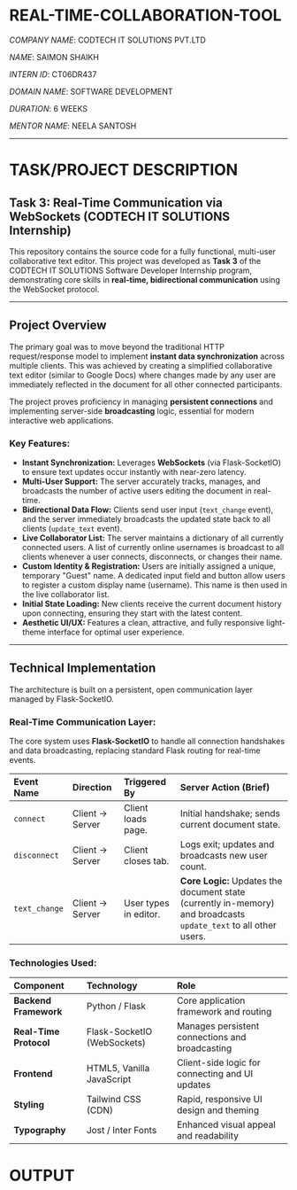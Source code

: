 # REAL-TIME-COLLABORATION-TOOL

*COMPANY NAME*: CODTECH IT SOLUTIONS PVT.LTD

*NAME*: SAIMON SHAIKH

*INTERN ID*: CT06DR437

*DOMAIN NAME*: SOFTWARE DEVELOPMENT

*DURATION*: 6 WEEKS

*MENTOR NAME*: NEELA SANTOSH

---
# TASK/PROJECT DESCRIPTION
## Task 3: Real-Time Communication via WebSockets (CODTECH IT SOLUTIONS Internship)

This repository contains the source code for a fully functional, multi-user collaborative text editor. This project was developed as **Task 3** of the CODTECH IT SOLUTIONS Software Developer Internship program, demonstrating core skills in **real-time, bidirectional communication** using the WebSocket protocol.

---

## Project Overview

The primary goal was to move beyond the traditional HTTP request/response model to implement **instant data synchronization** across multiple clients. This was achieved by creating a simplified collaborative text editor (similar to Google Docs) where changes made by any user are immediately reflected in the document for all other connected participants.

The project proves proficiency in managing **persistent connections** and implementing server-side **broadcasting** logic, essential for modern interactive web applications.

### Key Features:

* **Instant Synchronization:** Leverages **WebSockets** (via Flask-SocketIO) to ensure text updates occur instantly with near-zero latency.
* **Multi-User Support:** The server accurately tracks, manages, and broadcasts the number of active users editing the document in real-time.
* **Bidirectional Data Flow:** Clients send user input (`text_change` event), and the server immediately broadcasts the updated state back to all clients (`update_text` event).
* **Live Collaborator List:** The server maintains a dictionary of all currently connected users. A list of currently online usernames is broadcast to all clients whenever a user connects, disconnects, or changes their name.
*  **Custom Identity & Registration:** Users are initially assigned a unique, temporary "Guest" name. A dedicated input field and button allow users to register a custom display name (username). This name is then used in the live collaborator list.
* **Initial State Loading:** New clients receive the current document history upon connecting, ensuring they start with the latest content.
* **Aesthetic UI/UX:** Features a clean, attractive, and fully responsive light-theme interface for optimal user experience.

---

## Technical Implementation

The architecture is built on a persistent, open communication layer managed by Flask-SocketIO.

### Real-Time Communication Layer:

The core system uses **Flask-SocketIO** to handle all connection handshakes and data broadcasting, replacing standard Flask routing for real-time events.

| Event Name | Direction | Triggered By | Server Action (Brief) |
| :--- | :--- | :--- | :--- |
| `connect` | Client → Server | Client loads page. | Initial handshake; sends current document state. |
| `disconnect` | Client → Server | Client closes tab. | Logs exit; updates and broadcasts new user count. |
| `text_change` | Client → Server | User types in editor. | **Core Logic:** Updates the document state (currently in-memory) and broadcasts `update_text` to all other users. |

### Technologies Used:

| Component | Technology | Role |
| :--- | :--- | :--- |
| **Backend Framework** | Python / Flask | Core application framework and routing |
| **Real-Time Protocol** | Flask-SocketIO (WebSockets) | Manages persistent connections and broadcasting |
| **Frontend** | HTML5, Vanilla JavaScript | Client-side logic for connecting and UI updates |
| **Styling** | Tailwind CSS (CDN) | Rapid, responsive UI design and theming |
| **Typography** | Jost / Inter Fonts | Enhanced visual appeal and readability |

# OUTPUT
